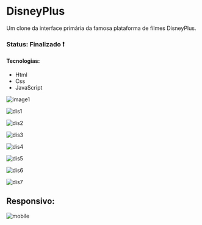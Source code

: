 <h1> DisneyPlus </h1>

<p> Um clone da interface primária da famosa plataforma de filmes DisneyPlus. </p>

<h3> Status: Finalizado ❗ </h3>

<h4> Tecnologias: </h4>

+ Html
+ Css
+ JavaScript

![image1](https://user-images.githubusercontent.com/66790414/127543444-c2daf5bf-84a7-45a0-93ea-773724e4629d.jpg)

![dis1](https://user-images.githubusercontent.com/66790414/132765960-efbebf44-d097-4f63-b112-f2da125f28ee.PNG)

![dis2](https://user-images.githubusercontent.com/66790414/132765996-a4f55b7b-1d36-4d22-a440-2ff34934c107.PNG)

![dis3](https://user-images.githubusercontent.com/66790414/132768226-5ffcca2a-c282-484a-841f-12ad3d934249.PNG)

![dis4](https://user-images.githubusercontent.com/66790414/132768541-9efcfa3a-9115-4ae0-a49e-222ed13fbd23.PNG)

![dis5](https://user-images.githubusercontent.com/66790414/132768576-5cb1fee3-4062-4429-a6ba-1e8a95cdab7d.PNG)

![dis6](https://user-images.githubusercontent.com/66790414/132768601-006e28bd-f47b-49c7-a53b-0f6028e91b46.PNG)

![dis7](https://user-images.githubusercontent.com/66790414/132768629-fbe402be-d23e-44f6-b4e1-d6c65296d293.PNG)

<h2> Responsivo: </h2>

![mobile](https://user-images.githubusercontent.com/66790414/127549677-c10d5b48-702d-4dad-804b-3c77cce86184.jpg)



